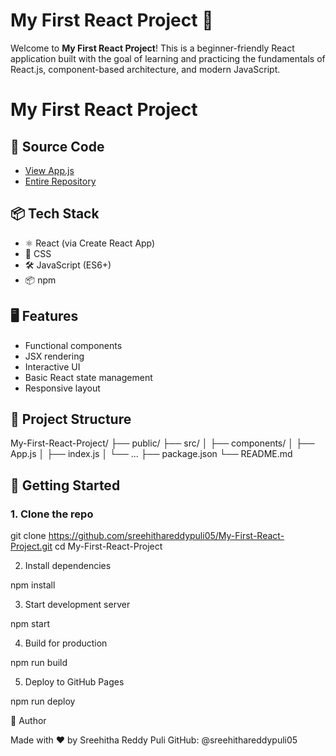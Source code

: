 # My First React Project 🚀

Welcome to **My First React Project**! This is a beginner-friendly React application built with the goal of learning and practicing the fundamentals of React.js, component-based architecture, and modern JavaScript.

# My First React Project


## 📄 Source Code

- [View App.js](https://github.com/sreehithareddypuli05/My-First-React-Project/blob/main/src/App.js)
- [Entire Repository](https://github.com/sreehithareddypuli05/My-First-React-Project)

## 📦 Tech Stack

- ⚛️ React (via Create React App)
- 💅 CSS
- 🛠️ JavaScript (ES6+)
- 📦 npm

## 🖥️ Features

- Functional components
- JSX rendering
- Interactive UI
- Basic React state management
- Responsive layout

## 📁 Project Structure

My-First-React-Project/
├── public/
├── src/
│ ├── components/
│ ├── App.js
│ ├── index.js
│ └── ...
├── package.json
└── README.md

## 🚀 Getting Started

### 1. Clone the repo


git clone https://github.com/sreehithareddypuli05/My-First-React-Project.git
cd My-First-React-Project

2. Install dependencies

npm install

3. Start development server

npm start

4. Build for production

npm run build

5. Deploy to GitHub Pages

npm run deploy

🙌 Author

Made with ❤️ by Sreehitha Reddy Puli
GitHub: @sreehithareddypuli05
